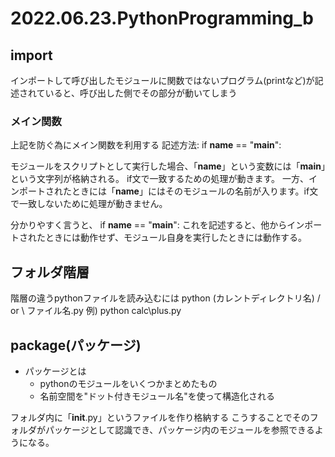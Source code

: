 # 2022.06.23.PythonProgramming_b
## import
インポートして呼び出したモジュールに関数ではないプログラム(printなど)が記述されていると、呼び出した側でその部分が動いてしまう

### メイン関数
上記を防ぐ為にメイン関数を利用する
記述方法:
if __name__ == "__main__":

モジュールをスクリプトとして実行した場合、「__name__」という変数には「__main__」という文字列が格納される。
if文で一致するための処理が動きます。
一方、インポートされたときには「__name__」にはそのモジュールの名前が入ります。if文で一致しないために処理が動きません。

分かりやすく言うと、
if __name__ == "__main__":
これを記述すると、他からインポートされたときには動作せず、モジュール自身を実行したときには動作する。


## フォルダ階層
階層の違うpythonファイルを読み込むには
python (カレントディレクトリ名) / or \ ファイル名.py
例) python calc\plus.py


## package(パッケージ)
- パッケージとは
  - pythonのモジュールをいくつかまとめたもの
  - 名前空間を"ドット付きモジュール名"を使って構造化される

フォルダ内に「__init__.py」というファイルを作り格納する
こうすることでそのフォルダがパッケージとして認識でき、パッケージ内のモジュールを参照できるようになる。
